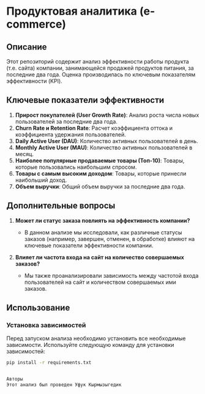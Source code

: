 # Продуктовая аналитика (e-commerce)

## Описание

Этот репозиторий содержит анализ эффективности работы продукта (т.е. сайта) компании, занимающейся продажей продуктов питания, за последние два года. Оценка производилась по ключевым показателям эффективности (KPI).

## Ключевые показатели эффективности

1. **Прирост покупателей (User Growth Rate)**: Анализ роста числа новых пользователей за последние два года.
2. **Churn Rate и Retention Rate**: Расчет коэффициента оттока и коэффициента удержания пользователей.
3. **Daily Active User (DAU)**: Количество активных пользователей в день.
4. **Monthly Active User (MAU)**: Количество активных пользователей в месяц.
5. **Наиболее популярные продаваемые товары (Топ-10)**: Товары, которые пользовались наибольшим спросом.
6. **Товары с самым высоким доходом**: Товары, которые принесли наибольший доход.
7. **Объем выручки**: Общий объем выручки за последние два года.

## Дополнительные вопросы

1. **Может ли статус заказа повлиять на эффективность компании?**
    - В данном анализе мы исследовали, как различные статусы заказов (например, завершен, отменен, в обработке) влияют на ключевые показатели эффективности компании.

2. **Влияет ли частота входа на сайт на количество совершаемых заказов?**
    - Мы также проанализировали зависимость между частотой входа пользователей на сайт и количеством совершаемых ими заказов.

## Использование

### Установка зависимостей

Перед запуском анализа необходимо установить все необходимые зависимости. Используйте следующую команду для установки зависимостей:

```bash
pip install -r requirements.txt


Авторы
Этот анализ был проведен Уфук Кырмызыгедик
